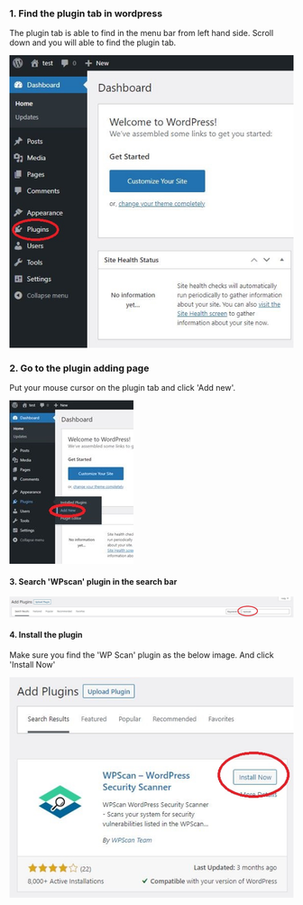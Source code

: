 
### 1. Find the plugin tab in wordpress

The plugin tab is able to find in the menu bar from left hand side.
Scroll down and you will able to find the plugin tab.

![Image](./assets/3-1.JPG)

### 2. Go to the plugin adding page

Put your mouse cursor on the plugin tab and click 'Add new'. 

![Image](./assets/wpscan3-2.JPG)

#### 3. Search 'WPscan' plugin in the search bar

![Image](./assets/wpscan3-3.JPG)

#### 4. Install the plugin

Make sure you find the 'WP Scan' plugin as the below image. And click 'Install Now'

![Image](./assets/wpscan3-4.JPG)
